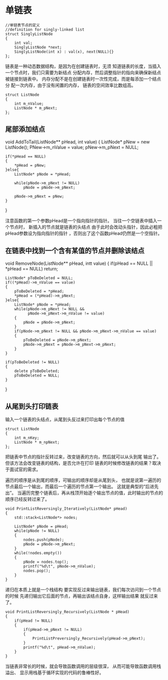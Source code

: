 # 单链表
```
//单链表节点的定义
//definition for singly-linked list
struct SinglyListNode
{
    int val;
    SinglyListNode *next;
    SinglyListNode(int x) : val(x), next(NULL){}
};
```
链表是一种动态数据结构，是因为在创建链表时，无须
知道链表的长度，当插入一个节点时，我们只需要为新结点
分配内存，然后调整指针的指向来确保新结点被链接到链表中。
内存分配不是在创建链表时一次性完成，而是每添加一个结点分
配一次内存，由于没有闲置的内存，
链表的空间效率比数组高。
```
struct ListNode
{
    int m_nValue;
    ListNode * m_pNext;
};
```
## 尾部添加结点
void AddToTail(ListNode** pHead, int value)
{
    ListNode* pNew = new ListNode();
    PNew->m_nValue = value;
    pNew->m_pNext = NULL;

    if(*pHead == NULL)
    {
        *pHead = pNew;
    }else{
        ListNode* pNode = *pHead;

        while(pNode->m_pNext != NULL)
            pNode = pNode->m_pNext;

        pNode->m_pNext = pNew;
    }
}

注意函数的第一个参数pHead是一个指向指针的指针。
当往一个空链表中插入一个节点时， 新插入的节点就是链表的头结点
由于此时会改动头指针，因此必粗把pHead参数设为指向指针的指针
，否则出了这个函数pHead仍然是一个空指针。

## 在链表中找到一个含有某值的节点并删除该结点

void RemoveNode(ListNode** pHead, intt value)
{
    if(pHead == NULL || *pHead == NULL)
        return;

    ListNode* pToBeDeleted = NULL;
    if((*pHead)->m_nValue == value)
    {
        pToBeDeleted = *pHead;
        *pHead = (*pHead)->m_pNext;
    }else{
        ListNode* pNode = *pHead;
        while(pNode->m_pNext != NULL && 
              pNode->m_pNext->m_nValue != value)
        {
            pNode = pNode->m_pNext;
        }
        if(pNode->m_pNext != NULL && pNode->m_pNext->m_nValue == value)
        {
            pToBeDeleted = pNode->m_pNext;
            pNode->m_pNext = pNode->m_pNext->m_pNext;
        }
    }

    if(pToBeDeleted != NULL)
    {
        delete pToBeDeleted;
        pToBeDeleted = NULL;
    }
}

## 从尾到头打印链表
输入一个链表的头结点，从尾到头反过来打印出每个节点的值

```
struct ListNode
{
    int m_nKey;
    ListNode * m_npNext;
};

```
把链表中节点的指针反转过来，改变链表的方向，然后就可以从头到尾
输出了。但该方法会改变链表的结构，是否允许在打印
链表的时候修改链表的结果？取决于面试官的需求。

遍历的顺序是从到尾的顺序，可输出的顺序却是从尾到头，
也就是说第一遍历的节点最后一个输出，而最后一个遍历的节点第一个输出。
这就是典型的“后进先出”。
当遍历完整个链表后，再从栈顶开始逐个输出节点的值，此时输出的节点的顺序已经反转过来了。

```
void PrintListReversingly_Iteratively(ListNode* pHead)
{
    std::stack<ListNode*> nodes;

    ListNode* pNode = pHead;
    while(pNode != NULL)
    {
        nodes.push(pNode);
        pNode = pNode->m_pNext;
    }
    while(!nodes.empty())
    {
        pNode = nodes.top();
        printf("%d\t", pNode->m_nValue);
        nodes.pop();
    }
}
```
递归在本质上就是一个栈结构
要实现反过来输出链表，我们每次访问到一个节点的时候
先递归输出它后面的节点，再输出该结点自身，这样输出结果
就反过来了。
```
void PrintListReversingly_Recursively(ListNode * pHead)
{
    if(pHead != NULL)
    {
        if(pHead->m_pNext != NULL)
        {
            PrintListPreversingly_Recursively(pHead->m_pNext);
        }
        printf("%d\t", pHead->m_nValue);
    }
}
```

当链表非常长的时候，就会导致函数调用的层级很深，
从而可能导致函数调用栈溢出、
显示用栈基于循环实现的代码的鲁棒性好。

